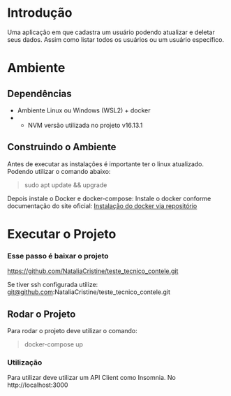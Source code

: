 # Introdução

Uma aplicação em que cadastra um usuário podendo atualizar e deletar seus dados. Assim como listar todos os usuários ou um usuário específico.

# Ambiente

## Dependências

- Ambiente Linux ou Windows (WSL2) + docker
- - NVM versão utilizada no projeto v16.13.1

## Construindo o Ambiente

Antes de executar as instalações é importante ter o linux atualizado. Podendo utilizar o comando abaixo:

> sudo apt update && upgrade

Depois instale o Docker e docker-compose:
Instale o docker conforme documentação do site oficial:
[Instalação do docker via repositório](http://docs.docker.com/engine/install/ubuntu/#install-using-the-repository)

# Executar o Projeto

### Esse passo é baixar o projeto

https://github.com/NataliaCristine/teste_tecnico_contele.git

Se tiver ssh configurada utilize:
git@github.com:NataliaCristine/teste_tecnico_contele.git

## Rodar o Projeto

Para rodar o projeto deve utilizar o comando:

> docker-compose up

### Utilização

Para utilizar deve utilizar um API Client como Insomnia. No http://localhost:3000
